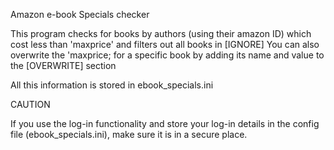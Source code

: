 Amazon e-book Specials checker

This program checks for books by authors (using their amazon ID)
which cost less than 'maxprice' and filters out all books in [IGNORE]
You can also overwrite the 'maxprice; for a specific book by
adding its name and value to the [OVERWRITE] section

All this information is stored in ebook_specials.ini

CAUTION

If you use the log-in functionality and store your log-in
details in the config file (ebook_specials.ini), make sure
it is in a secure place.

